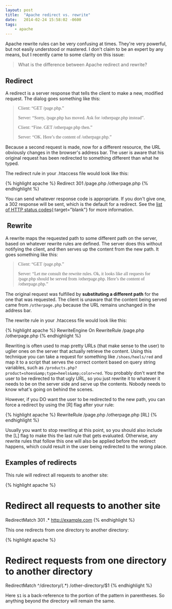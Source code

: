 ```yaml
---
layout: post
title:  "Apache redirect vs. rewrite"
date:   2014-02-24 15:58:02 -0600
tags:
    - apache
---
```


Apache rewrite rules can be very confusing at times. They're very powerful, but not easily understood or mastered. I don't claim to be an expert by any means, but I recently came to some clarity on this issue: 

> What is the difference between Apache redirect and rewrite?

## Redirect

A redirect is a server response that tells the client to make a new, modified request. The dialog goes something like this:

<style>
    .dialog { font-family: andale mono, times; font-style: normal; }
</style>

><p class="dialog">Client: “GET /page.php.”</p>
><p class="dialog">Server: “Sorry, /page.php has moved. Ask for /otherpage.php instead”.</p>
><p class="dialog">Client: “Fine. GET /otherpage.php then.”</p>
><p class="dialog">Server: “OK. Here’s the content of /otherpage.php.”</p>

Because a second request is made, now for a different resource, the URL obviously changes in the browser's address bar. The user is aware that his original request has been redirected to something different than what he typed.

The redirect rule in your .htaccess file would look like this:

{% highlight apache %}
Redirect 301 /page.php /otherpage.php
{% endhighlight %}

You can send whatever response code is appropriate. If you don't give one, a 302 response will be sent, which is the default for a redirect. See the [list of HTTP status codes](http://en.wikipedia.org/wiki/List_of_HTTP_status_codes#3xx_Redirection){:target="blank"} for more information.

##  Rewrite

A rewrite maps the requested path to some different path on the server, based on whatever rewrite rules are defined. The server does this without notifying the client, and then serves up the content from the new path. It goes something like this:

><p class="dialog">Client: “GET /page.php.”</p>
><p class="dialog">Server: “Let me consult the rewrite rules. Ok, it looks like all requests for /page.php should be served from /otherpage.php. Here’s the content of /otherpage.php.”</p>

The original request was fulfilled by **substituting a different path** for the one that was requested. The client is unaware that the content being served came from `/otherpage.php` because the URL remains unchanged in the address bar.

The rewrite rule in your .htaccess file would look like this:

{% highlight apache %}
RewriteEngine On
RewriteRule /page.php /otherpage.php
{% endhighlight %}

Rewriting is often used to map pretty URLs (that make sense to the user) to uglier ones on the server that actually retrieve the content. Using this technique you can take a request for something like `/shoes/heels/red` and map it to a script that serves the correct content based on query string variables, such as `/products.php?product=shoes&amp;type=heels&amp;color=red`. You probably don't want the user to be redirected to that ugly URL, so you just rewrite it to whatever it needs to be on the server side and serve up the contents. Nobody needs to know what's going on behind the scenes.

However, if you DO want the user to be redirected to the new path, you can force a redirect by using the [R] flag after your rule:

{% highlight apache %}
RewriteRule /page.php /otherpage.php [RL]
{% endhighlight %}

Usually you want to stop rewriting at this point, so you should also include the [L] flag to make this the last rule that gets evaluated. Otherwise, any rewrite rules that follow this one will also be applied before the redirect happens, which could result in the user being redirected to the wrong place.

## Examples of redirects

This rule will redirect all requests to another site:

{% highlight apache %}
# Redirect all requests to another site
RedirectMatch 301 .* http://example.com
{% endhighlight %}

This one redirects from one directory to another directory:

{% highlight apache %}
# Redirect requests from one directory to another directory
RedirectMatch ^/directory/(.*) /other-directory/$1
{% endhighlight %}

Here `$1` is a back-reference to the portion of the pattern in parentheses. So anything beyond the directory will remain the same.
